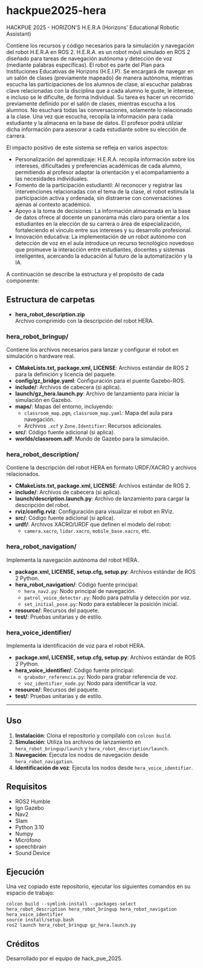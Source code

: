 # hackpue2025-hera
HACKPUE 2025 - HORIZON'S H.E.R.A (Horizons' Educational Robotic Assistant)

Contiene los recursos y código necesarios para la simulación y navegación del robot H.E.R.A en ROS 2. 
H.E.R.A. es un robot móvil simulado en ROS 2 diseñado para tareas de navegación autónoma y detección de voz (mediante palabras específicas). El robot es parte del Plan para Instituciones Educativas de Horizons (H.E.I.P). Se encargará de navegar en un salón de clases (previamente mapeado) de manera autónoma, mientras escucha las participaciones de los alumnos de clase, al escuchar palabras clave relacionadas con la disciplina que a cada alumno le guste, le interese, e incluso se le dificulte, de forma individual.  Su tarea es hacer un recorrido previamente definido por el salón de clases, mientras escucha a los alumnos. No esuchará todas las conversaciones, solamente lo relacionado a la clase. Una vez que escucha, recopila la información para cada estudiante y la almacena en la base de datos. El profesor podrá utilziar dicha información para asesorar a cada estudiante sobre su elección de carrera. 

El impacto positivo de este sistema se refleja en varios aspectos:
- Personalización del aprendizaje: H.E.R.A. recopila información sobre los intereses, dificultades y preferencias académicas de cada alumno, permitiendo al profesor adaptar la orientación y el acompañamiento a las necesidades individuales.
- Fomento de la participación estudiantil: Al reconocer y registrar las intervenciones relacionadas con el tema de la clase, el robot estimula la participación activa y ordenada, sin distraerse con conversaciones ajenas al contexto académico.
- Apoyo a la toma de decisiones: La información almacenada en la base de datos ofrece al docente un panorama más claro para orientar a los estudiantes en la elección de su carrera o área de especialización, fortaleciendo el vínculo entre sus intereses y su desarrollo profesional.
- Innovación educativa: La implementación de un robot autónomo con detección de voz en el aula introduce un recurso tecnológico novedoso que promueve la interacción entre estudiantes, docentes y sistemas inteligentes, acercando la educación al futuro de la automatización y la IA.

A continuación se describe la estructura y el propósito de cada componente:

## Estructura de carpetas

- **hera_robot_description.zip**  
  Archivo comprimido con la descripción del robot HERA.

### hera_robot_bringup/
Contiene los archivos necesarios para lanzar y configurar el robot en simulación o hardware real.

- **CMakeLists.txt, package.xml, LICENSE**: Archivos estándar de ROS 2 para la definición y licencia del paquete.
- **config/gz_bridge.yaml**: Configuración para el puente Gazebo-ROS.
- **include/**: Archivos de cabecera (si aplica).
- **launch/gz_hera.launch.py**: Archivo de lanzamiento para iniciar la simulación en Gazebo.
- **maps/**: Mapas del entorno, incluyendo:
  - `classroom_map.pgm`, `classroom_map.yaml`: Mapa del aula para navegación.
  - Archivos `.xcf` y `Zone.Identifier`: Recursos adicionales.
- **src/**: Código fuente adicional (si aplica).
- **worlds/classroom.sdf**: Mundo de Gazebo para la simulación.

### hera_robot_description/
Contiene la descripción del robot HERA en formato URDF/XACRO y archivos relacionados.

- **CMakeLists.txt, package.xml, LICENSE**: Archivos estándar de ROS 2.
- **include/**: Archivos de cabecera (si aplica).
- **launch/description.launch.py**: Archivo de lanzamiento para cargar la descripción del robot.
- **rviz/config.rviz**: Configuración para visualizar el robot en RViz.
- **src/**: Código fuente adicional (si aplica).
- **urdf/**: Archivos XACRO/URDF que definen el modelo del robot:
  - `camera.xacro`, `lidar.xacro`, `mobile_base.xacro`, etc.

### hera_robot_navigation/
Implementa la navegación autónoma del robot HERA.

- **package.xml, LICENSE, setup.cfg, setup.py**: Archivos estándar de ROS 2 Python.
- **hera_robot_navigation/**: Código fuente principal:
  - `hera_nav2.py`: Nodo principal de navegación.
  - `patrol_voice_detector.py`: Nodo para patrulla y detección por voz.
  - `set_initial_pose.py`: Nodo para establecer la posición inicial.
- **resource/**: Recursos del paquete.
- **test/**: Pruebas unitarias y de estilo.

### hera_voice_identifier/
Implementa la identificación de voz para el robot HERA.

- **package.xml, LICENSE, setup.cfg, setup.py**: Archivos estándar de ROS 2 Python.
- **hera_voice_identifier/**: Código fuente principal:
  - `grabador_referencia.py`: Nodo para grabar referencia de voz.
  - `voz_identifier_node.py`: Nodo para identificar la voz.
- **resource/**: Recursos del paquete.
- **test/**: Pruebas unitarias y de estilo.

---

## Uso

1. **Instalación**: Clona el repositorio y compílalo con `colcon build`.
2. **Simulación**: Utiliza los archivos de lanzamiento en `hera_robot_bringup/launch` y `hera_robot_description/launch`.
3. **Navegación**: Ejecuta los nodos de navegación desde `hera_robot_navigation`.
4. **Identificación de voz**: Ejecuta los nodos desde `hera_voice_identifier`.

## Requisitos

- ROS2 Humble
- Ign Gazebo
- Nav2
- Slam
- Python 3.10
- Numpy
- Micrófono
- speechbrain
- Sound Device

## Ejecución
Una vez copiado este repositorio, ejecutar los siguientes comandos en su espacio de trabajo:
```
colcon build --symlink-install --packages-select hera_robot_description hera_robot_bringup hera_robot_navigation hera_voice_identifier
source install/setup.bash
ros2 launch hera_robot_bringup gz_hera.launch.py 
```

## Créditos

Desarrollado por el equipo de hack_pue_2025.
